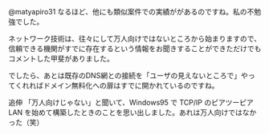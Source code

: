 @matyapiro31 なるほど、他にも類似案件での実績ががあるのですね。私の不勉強でした。

ネットワーク技術は、往々にして万人向けではないところから始まりますので、信頼できる機関がすでに存在するという情報をお聞きすることができただけでもコメントした甲斐がありました。

でしたら、あとは既存のDNS網との接続を「ユーザの見えないところで」やってくれればドメイン無料化への扉はすでに開かれているのですね。

追伸
「万人向けじゃない」と聞いて、Windows95 で TCP/IP のピアツーピア LAN を始めて構築したときのことを思い出しました。あれは万人向けではなかった（笑）
